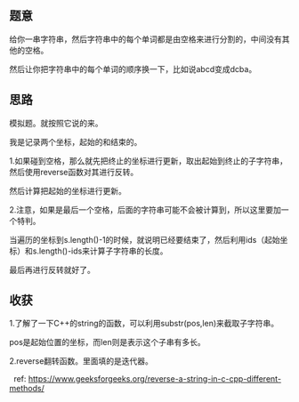 ## 题意
   给你一串字符串，然后字符串中的每个单词都是由空格来进行分割的，中间没有其他的空格。
   
   然后让你把字符串中的每个单词的顺序换一下，比如说abcd变成dcba。
   
   
## 思路
   模拟题。就按照它说的来。
   
   我是记录两个坐标，起始的和结束的。
   
   1.如果碰到空格，那么就先把终止的坐标进行更新，取出起始到终止的子字符串，然后使用reverse函数对其进行反转。
   
   然后计算把起始的坐标进行更新。
   
   2.注意，如果是最后一个空格，后面的字符串可能不会被计算到，所以这里要加一个特判。
   
   当遍历的坐标到s.length()-1的时候，就说明已经要结束了，然后利用ids（起始坐标）和s.length()-ids来计算子字符串的长度。
   
   最后再进行反转就好了。
   
   
## 收获
   1.了解了一下C++的string的函数，可以利用substr(pos,len)来截取子字符串。
   
   pos是起始位置的坐标，而len则是表示这个子串有多长。
   
   2.reverse翻转函数。里面填的是迭代器。
   
   ref: https://www.geeksforgeeks.org/reverse-a-string-in-c-cpp-different-methods/
